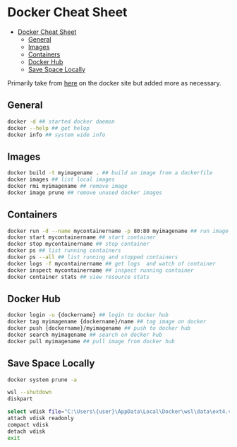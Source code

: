 # Docker Cheat Sheet

- [Docker Cheat Sheet](#docker-cheat-sheet)
  - [General](#general)
  - [Images](#images)
  - [Containers](#containers)
  - [Docker Hub](#docker-hub)
  - [Save Space Locally](#save-space-locally)

Primarily take from [here](https://docs.docker.com/get-started/docker_cheatsheet.pdf) on the docker site but added more as necessary.

## General

```bash
docker -d ## started docker daemon
docker --help ## get helop
docker info ## system wide info
```

## Images

```bash
docker build -t myimagename . ## build an image from a dockerfile
docker images ## list local images
docker rmi myimagename ## remove image
docker image prune ## remove unused docker images
```

## Containers

```bash
docker run -d --name mycontainername -p 80:80 myimagename ## run image on a container with specific port
docker start mycontainername ## start container
docker stop mycontainername ## stop container
docker ps ## list running containers
docker ps --all ## list running and stopped containers
docker logs -f mycontainername ## get logs  and watch of container
docker inspect mycontainername ## inspect running container
docker container stats ## view resource stats
```

## Docker Hub

```bash
docker login -u {dockername} ## login to docker hub
docker tag myimagename {dockername}/name ## tag image on docker
docker push {dockername}/myimagename ## push to docker hub
docker search myimagename ## search on docker hub
docker pull myimagename ## pull image from docker hub
```

## Save Space Locally

```bash
docker system prune -a
```

```bash
wsl --shutdown
diskpart
```

```bash
select vdisk file="C:\Users\{user}\AppData\Local\Docker\wsl\data\ext4.vhdx"
attach vdisk readonly
compact vdisk
detach vdisk
exit
```

